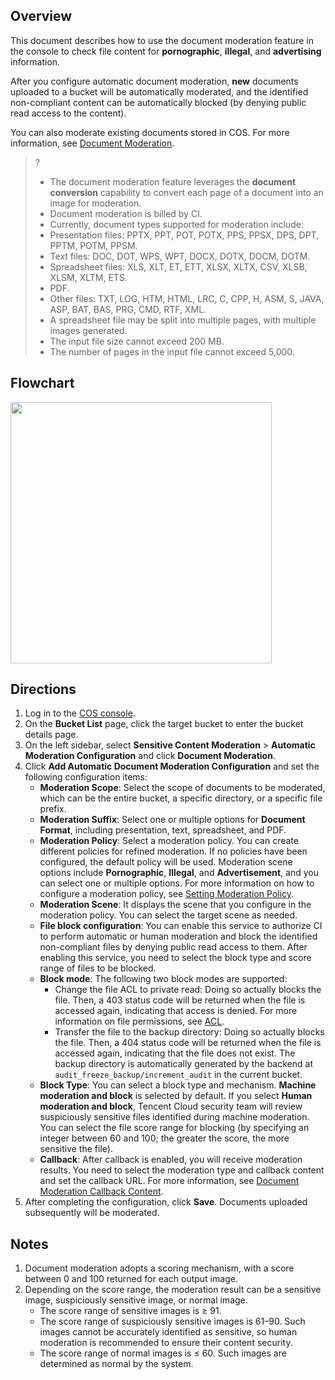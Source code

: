 ## Overview

This document describes how to use the document moderation feature in the console to check file content for **pornographic**, **illegal**, and **advertising** information.

After you configure automatic document moderation, **new** documents uploaded to a bucket will be automatically moderated, and the identified non-compliant content can be automatically blocked (by denying public read access to the content).

You can also moderate existing documents stored in COS. For more information, see [Document Moderation](https://www.tencentcloud.com/document/product/436/48257).

>?
> - The document moderation feature leverages the **document conversion** capability to convert each page of a document into an image for moderation.
> - Document moderation is billed by CI.
> - Currently, document types supported for moderation include:
>  - Presentation files: PPTX, PPT, POT, POTX, PPS, PPSX, DPS, DPT, PPTM, POTM, PPSM.
>  - Text files: DOC, DOT, WPS, WPT, DOCX, DOTX, DOCM, DOTM.
>  - Spreadsheet files: XLS, XLT, ET, ETT, XLSX, XLTX, CSV, XLSB, XLSM, XLTM, ETS.
>  - PDF.
>   - Other files: TXT, LOG, HTM, HTML, LRC, C, CPP, H, ASM, S, JAVA, ASP, BAT, BAS, PRG, CMD, RTF, XML.
> - A spreadsheet file may be split into multiple pages, with multiple images generated.
> - The input file size cannot exceed 200 MB.
>- The number of pages in the input file cannot exceed 5,000.

## Flowchart
<img style="width:418px; max-width: inherit;" src="https://staticintl.cloudcachetci.com/yehe/backend-news/3YaP402_PRELIM__%E6%95%B0%E6%8D%AE%E4%B8%87%E8%B1%A1_%E4%BA%A7%E5%93%81%E7%9B%AE%E5%BD%95_%E4%B8%AD%E8%AF%91%E8%8B%B1_EN-US-1.png" />

## Directions

1. Log in to the [COS console](https://console.cloud.tencent.com/cos5).
2. On the **Bucket List** page, click the target bucket to enter the bucket details page.
3. On the left sidebar, select **Sensitive Content Moderation** > **Automatic Moderation Configuration** and click **Document Moderation**.
4. Click **Add Automatic Document Moderation Configuration** and set the following configuration items:
   - **Moderation Scope**: Select the scope of documents to be moderated, which can be the entire bucket, a specific directory, or a specific file prefix.
   - **Moderation Suffix**: Select one or multiple options for **Document Format**, including presentation, text, spreadsheet, and PDF.
   - **Moderation Policy**: Select a moderation policy. You can create different policies for refined moderation. If no policies have been configured, the default policy will be used. Moderation scene options include **Pornographic**, **Illegal**, and **Advertisement**, and you can select one or multiple options. For more information on how to configure a moderation policy, see [Setting Moderation Policy](https://intl.cloud.tencent.com/document/product/436/52095).
   - **Moderation Scene**: It displays the scene that you configure in the moderation policy. You can select the target scene as needed.
   - **File block configuration**: You can enable this service to authorize CI to perform automatic or human moderation and block the identified non-compliant files by denying public read access to them. After enabling this service, you need to select the block type and score range of files to be blocked.
   - **Block mode**: The following two block modes are supported:
     - Change the file ACL to private read: Doing so actually blocks the file. Then, a 403 status code will be returned when the file is accessed again, indicating that access is denied. For more information on file permissions, see [ACL](https://intl.cloud.tencent.com/document/product/436/30583).
     - Transfer the file to the backup directory: Doing so actually blocks the file. Then, a 404 status code will be returned when the file is accessed again, indicating that the file does not exist. The backup directory is automatically generated by the backend at `audit_freeze_backup/increment_audit` in the current bucket.
   - **Block Type**: You can select a block type and mechanism. **Machine moderation and block** is selected by default. If you select **Human moderation and block**, Tencent Cloud security team will review suspiciously sensitive files identified during machine moderation. You can select the file score range for blocking (by specifying an integer between 60 and 100; the greater the score, the more sensitive the file).
   - **Callback**: After callback is enabled, you will receive moderation results. You need to select the moderation type and callback content and set the callback URL. For more information, see [Document Moderation Callback Content](https://intl.cloud.tencent.com/document/product/436/48260).
5. After completing the configuration, click **Save**. Documents uploaded subsequently will be moderated.

## Notes

1. Document moderation adopts a scoring mechanism, with a score between 0 and 100 returned for each output image.
2. Depending on the score range, the moderation result can be a sensitive image, suspiciously sensitive image, or normal image.
   - The score range of sensitive images is ≥ 91.
   - The score range of suspiciously sensitive images is 61–90. Such images cannot be accurately identified as sensitive, so human moderation is recommended to ensure their content security.
   - The score range of normal images is ≤ 60. Such images are determined as normal by the system.
